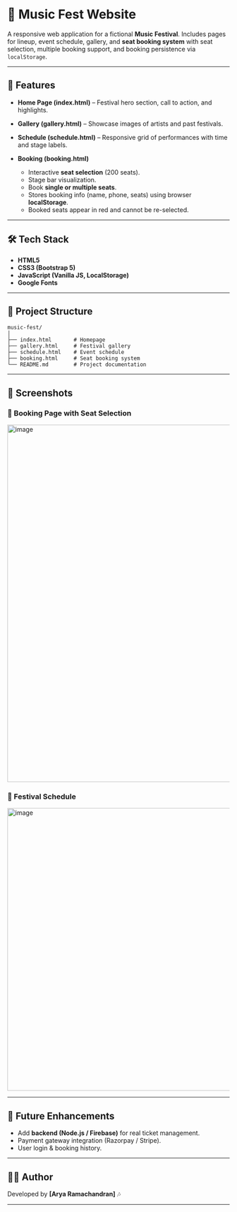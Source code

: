 # 🎵 Music Fest Website

A responsive web application for a fictional **Music Festival**.
Includes pages for lineup, event schedule, gallery, and **seat booking system** with seat selection, multiple booking support, and booking persistence via `localStorage`.

---

## 🚀 Features

* **Home Page (index.html)** – Festival hero section, call to action, and highlights.
* **Gallery (gallery.html)** – Showcase images of artists and past festivals.
* **Schedule (schedule.html)** – Responsive grid of performances with time and stage labels.
* **Booking (booking.html)**

  * Interactive **seat selection** (200 seats).
  * Stage bar visualization.
  * Book **single or multiple seats**.
  * Stores booking info (name, phone, seats) using browser **localStorage**.
  * Booked seats appear in red and cannot be re-selected.

---

## 🛠️ Tech Stack

* **HTML5**
* **CSS3 (Bootstrap 5)**
* **JavaScript (Vanilla JS, LocalStorage)**
* **Google Fonts**

---

## 📂 Project Structure

```
music-fest/
│
├── index.html       # Homepage  
├── gallery.html     # Festival gallery  
├── schedule.html    # Event schedule  
├── booking.html     # Seat booking system  
└── README.md        # Project documentation  
```

---

## 📸 Screenshots

### 🎤 Booking Page with Seat Selection

<img width="1044" height="809" alt="image" src="https://github.com/user-attachments/assets/315872c8-7614-41bf-85a7-0fa035360d68" />


### 📅 Festival Schedule

<img width="1919" height="640" alt="image" src="https://github.com/user-attachments/assets/6bcab8fd-38c6-4ab9-b39a-162b3c876a18" />


---

## 📌 Future Enhancements

* Add **backend (Node.js / Firebase)** for real ticket management.
* Payment gateway integration (Razorpay / Stripe).
* User login & booking history.

---

## 👨‍💻 Author

Developed by **[Arya Ramachandran]** 🎶

---
